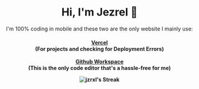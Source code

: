 <div align="center">
 <h1 align="center">Hi, I'm Jezrel 👋</h1>
<p align="center">I'm 100% coding in mobile and these two are the only website I mainly use: <h4> <a href="https://vercel.com">Vercel</a><br> (For projects and checking for Deployment Errors)<br> <br>
 <a href="https://github.dev">Github Workspace</a><br> (This is the only code editor that's a hassle-free for me)
</p>

  

![jzrxl's Streak](https://github-readme-streak-stats.herokuapp.com/?user=jzrxl&theme=merko&hide_border=true)
